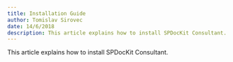 ```yaml
---
title: Installation Guide
author: Tomislav Sirovec      
date: 14/6/2018  
description: This article explains how to install SPDocKit Consultant.
---
```

This article explains how to install SPDocKit Consultant.